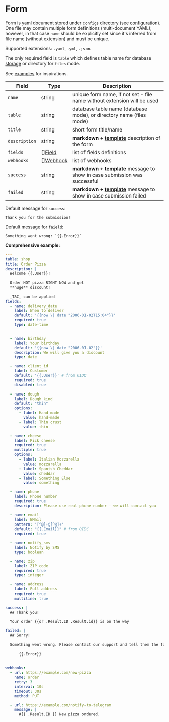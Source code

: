 # Form

<!--  {% raw %} --> 

Form is yaml document stored under `configs` directory (see [configuration](./configuration.md)).
One file may contain multiple form definitions (multi-document YAML); however, in that case `name` should be
explicitly set since it's inferred from file name (without extension) and must be unique.

Supported extensions: `.yaml`, `.yml`, `.json`.

The only required field is `table` which defines table name for database [storage](stores.md) or directory for `files`
mode.

See [examples](https://github.com/reddec/web-form/tree/master/examples) for inspirations.

| Field         | Type                     | Description                                                                              |
|---------------|--------------------------|------------------------------------------------------------------------------------------|
| `name`        | string                   | unique form name, if not set - file name without extension will be used                  |
| `table`       | string                   | database table name (database mode), or directory name (files mode)                      |
| `title`       | string                   | short form title/name                                                                    |
| `description` | string                   | **markdown + [template](template.md)** description of the form                           |
| `fields`      | [][Field](fields.md)     | list of fields definitions                                                               |
| `webhooks`    | [][Webhook](webhooks.md) | list of webhooks                                                                         |
| `success`     | string                   | **markdown + [template](template.md)** message to show in case submission was successful |
| `failed`      | string                   | **markdown + [template](template.md)** message to show in case submission failed         |


Default message for `success`:

    Thank you for the submission!
  
Default message for `faield`:

    Something went wrong: `{{.Error}}`


**Comprehensive example:**

```yaml
---
table: shop
title: Order Pizza
description: |
  Welcome {{.User}}!
  
  Order HOT pizza RIGHT NOW and get
  **huge** discount!
  
  _T&C_ can be applied
fields:
  - name: delivery_date
    label: When to deliver
    default: '{{now \| date "2006-01-02T15:04"}}'
    required: true
    type: date-time


  - name: birthday
    label: Your birthday
    default: '{{now \| date "2006-01-02"}}'
    description: We will give you a discount
    type: date

  - name: client_id
    label: Customer
    default: '{{.User}}' # from OIDC
    required: true
    disabled: true

  - name: dough
    label: Dough kind
    default: "thin"
    options:
      - label: Hand made
        value: hand-made
      - label: Thin crust
        value: thin

  - name: cheese
    label: Pick cheese
    required: true
    multiple: true
    options:
      - label: Italian Mozzarella
        value: mozzarella
      - label: Spanish Cheddar
        value: cheddar
      - label: Something Else
        value: something

  - name: phone
    label: Phone number
    required: true
    description: Please use real phone number - we will contact you

  - name: email
    label: EMail
    pattern: '[^@]+@[^@]+'
    default: "{{.Email}}" # from OIDC
    required: true

  - name: notify_sms
    label: Notify by SMS
    type: boolean

  - name: zip
    label: ZIP code
    required: true
    type: integer

  - name: address
    label: Full address
    required: true
    multiline: true

success: |
  ## Thank you!
  
  Your order {{or .Result.ID .Result.id}} is on the way

failed: |
  ## Sorry!
  
  Something went wrong. Please contact our support and tell them the following message:
  
      {{.Error}}
  

webhooks:
  - url: https://example.com/new-pizza
    name: order
    retry: 3
    interval: 10s
    timeout: 30s
    method: PUT

  - url: https://example.com/notify-to-telegram
    message: |
      #{{ .Result.ID }} New pizza ordered.
```
<!-- {% endraw %} -->